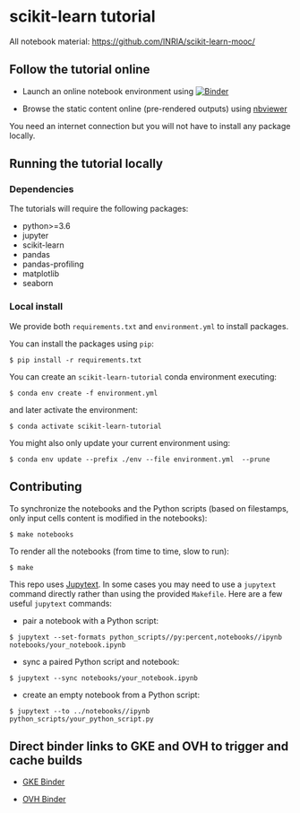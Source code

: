 # scikit-learn tutorial

All notebook material: https://github.com/INRIA/scikit-learn-mooc/

## Follow the tutorial online

- Launch an online notebook environment using [![Binder](https://mybinder.org/badge_logo.svg)](
               https://mybinder.org/v2/gh/lesteve/scikit-learn-tutorial/master?urlpath=lab)

- Browse the static content online (pre-rendered outputs) using [nbviewer](
  https://nbviewer.jupyter.org/github/lesteve/scikit-learn-tutorial/tree/master/rendered_notebooks/)

You need an internet connection but you will not have to install any package
locally.


## Running the tutorial locally

### Dependencies

The tutorials will require the following packages:

* python>=3.6
* jupyter
* scikit-learn
* pandas
* pandas-profiling
* matplotlib
* seaborn

### Local install

We provide both `requirements.txt` and `environment.yml` to install packages.

You can install the packages using `pip`:

```
$ pip install -r requirements.txt
```

You can create an `scikit-learn-tutorial` conda environment executing:

```
$ conda env create -f environment.yml
```

and later activate the environment:

```
$ conda activate scikit-learn-tutorial
```

You might also only update your current environment using:

```
$ conda env update --prefix ./env --file environment.yml  --prune
```

## Contributing

To synchronize the notebooks and the Python scripts (based on filestamps, only
input cells content is modified in the notebooks):

```
$ make notebooks
```

To render all the notebooks (from time to time, slow to run):

```
$ make
```

This repo uses [Jupytext](https://jupytext.readthedocs.io/). In some cases you
may need to use a `jupytext` command directly rather than using the provided
`Makefile`. Here are a few useful `jupytext` commands:
- pair a notebook with a Python script:
```
$ jupytext --set-formats python_scripts//py:percent,notebooks//ipynb notebooks/your_notebook.ipynb
```
- sync a paired Python script and notebook:
```
$ jupytext --sync notebooks/your_notebook.ipynb
```
- create an empty notebook from a Python script:
```
$ jupytext --to ../notebooks//ipynb python_scripts/your_python_script.py
```

## Direct binder links to GKE and OVH to trigger and cache builds

- [GKE Binder](https://gke.mybinder.org/v2/gh/lesteve/scikit-learn-tutorial/master?urlpath=lab)

- [OVH Binder](https://ovh.mybinder.org/v2/gh/lesteve/scikit-learn-tutorial/master?urlpath=lab)
